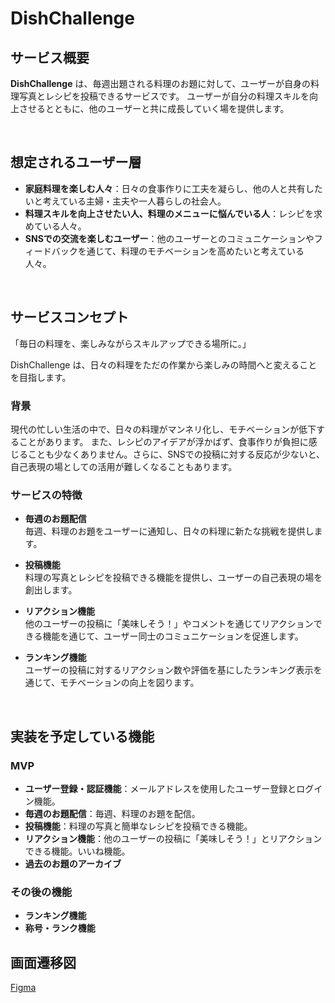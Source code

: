 # DishChallenge

## サービス概要

**DishChallenge** は、毎週出題される料理のお題に対して、ユーザーが自身の料理写真とレシピを投稿できるサービスです。
ユーザーが自分の料理スキルを向上させるとともに、他のユーザーと共に成長していく場を提供します。

<br />


## 想定されるユーザー層

- **家庭料理を楽しむ人々**：日々の食事作りに工夫を凝らし、他の人と共有したいと考えている主婦・主夫や一人暮らしの社会人。
- **料理スキルを向上させたい人、料理のメニューに悩んでいる人**：レシピを求めている人々。
- **SNSでの交流を楽しむユーザー**：他のユーザーとのコミュニケーションやフィードバックを通じて、料理のモチベーションを高めたいと考えている人々。

<br />

## サービスコンセプト

「毎日の料理を、楽しみながらスキルアップできる場所に。」

DishChallenge は、日々の料理をただの作業から楽しみの時間へと変えることを目指します。

### 背景
現代の忙しい生活の中で、日々の料理がマンネリ化し、モチベーションが低下することがあります。
また、レシピのアイデアが浮かばず、食事作りが負担に感じることも少なくありません。さらに、SNSでの投稿に対する反応が少ないと、自己表現の場としての活用が難しくなることもあります。

### サービスの特徴

- **毎週のお題配信**  
  毎週、料理のお題をユーザーに通知し、日々の料理に新たな挑戦を提供します。

- **投稿機能**  
  料理の写真とレシピを投稿できる機能を提供し、ユーザーの自己表現の場を創出します。

- **リアクション機能**  
  他のユーザーの投稿に「美味しそう！」やコメントを通じてリアクションできる機能を通じて、ユーザー同士のコミュニケーションを促進します。

- **ランキング機能**  
  ユーザーの投稿に対するリアクション数や評価を基にしたランキング表示を通じて、モチベーションの向上を図ります。

<br />

## 実装を予定している機能
### MVP

- **ユーザー登録・認証機能**：メールアドレスを使用したユーザー登録とログイン機能。
- **毎週のお題配信**：毎週、料理のお題を配信。
- **投稿機能**：料理の写真と簡単なレシピを投稿できる機能。
- **リアクション機能**：他のユーザーの投稿に「美味しそう！」とリアクションできる機能。いいね機能。
- **過去のお題のアーカイブ**

### その後の機能

- **ランキング機能**
- **称号・ランク機能**

## 画面遷移図

[Figma][]

[Figma]: https://www.figma.com/design/gTGn2sVYWR52Eu0nwMl2SG/%E7%84%A1%E9%A1%8C?node-id=0-1&t=yJcPNVzqNuhKlZkr-1  "Figma"

